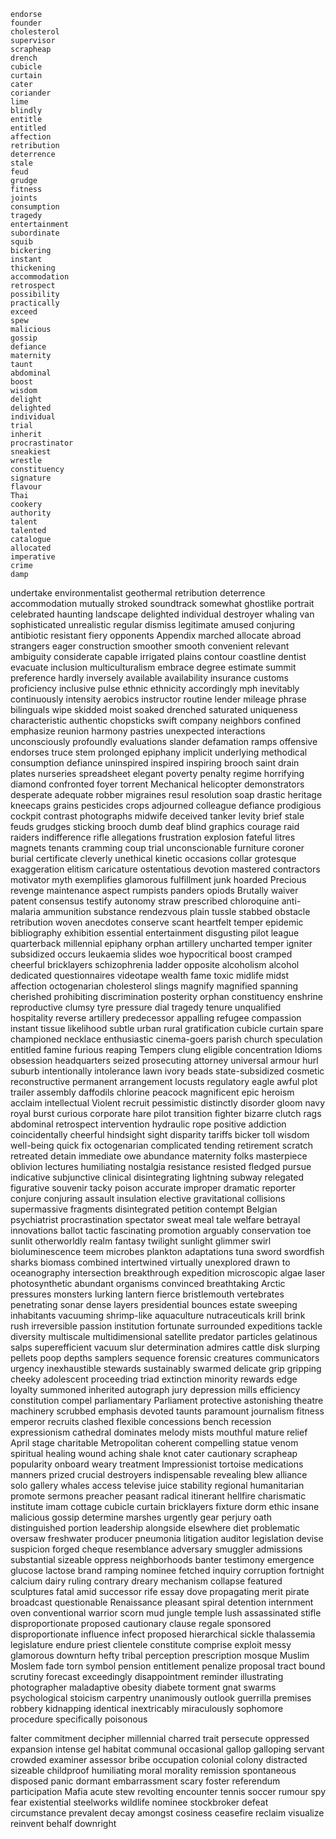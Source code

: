 ```
endorse
founder
cholesterol
supervisor
scrapheap
drench
cubicle
curtain
cater
coriander
lime
blindly
entitle
entitled
affection
retribution
deterrence
stale
feud
grudge
fitness
joints
consumption
tragedy
entertainment
subordinate
squib
bickering
instant
thickening
accommodation
retrospect
possibility
practically
exceed
spew
malicious
gossip
defiance
maternity
taunt
abdominal
boost
wisdom
delight
delighted
individual
trial
inherit
procrastinator
sneakiest
wrestle
constituency
signature
flavour
Thai
cookery
authority
talent
talented
catalogue
allocated
imperative
crime
damp
```

undertake
environmentalist
geothermal
retribution
deterrence
accommodation
mutually
stroked
soundtrack
somewhat
ghostlike
portrait
celebrated
haunting
landscape
delighted
individual
destroyer
whaling
van
sophisticated
unrealistic
regular
dismiss
legitimate
amused
conjuring
antibiotic
resistant
fiery
opponents
Appendix
marched
allocate
abroad
strangers
eager
construction
smoother
smooth
convenient
relevant
ambiguity
considerate
capable
irrigated
plains
contour
coastline
dentist
evacuate
inclusion
multiculturalism
embrace
degree
estimate
summit
preference
hardly
inversely
available
availability
insurance
customs
proficiency
inclusive
pulse
ethnic
ethnicity
accordingly
mph
inevitably
continuously
intensity
aerobics
instructor
routine
lender
mileage
phrase
bilinguals
wipe
skidded
moist
soaked
drenched
saturated
uniqueness
characteristic
authentic
chopsticks
swift
company
neighbors
confined
emphasize
reunion
harmony
pastries
unexpected
interactions
unconsciously
profoundly
evaluations
slander
defamation
ramps
offensive
endorses
truce
stem
prolonged
epiphany
implicit
underlying
methodical
consumption
defiance
uninspired
inspired
inspiring
brooch
saint
drain
plates
nurseries
spreadsheet
elegant
poverty
penalty
regime
horrifying
diamond
confronted
foyer
torrent
Mechanical
helicopter
demonstrators
desperate
adequate
robber
migraines
resul
resolution
soap
drastic
heritage
kneecaps
grains
pesticides
crops
adjourned
colleague
defiance
prodigious
cockpit
contrast
photographs
midwife
deceived
tanker
levity
brief
stale
feuds
grudges
sticking
brooch
dumb
deaf
blind
graphics
courage
raid
raiders
indifference
rifle
allegations
frustration
explosion
fateful
litres
magnets
tenants
cramming
coup
trial
unconscionable
furniture
coroner
burial
certificate
cleverly
unethical
kinetic
occasions
collar
grotesque
exaggeration
elitism
caricature
ostentatious
devotion
mastered
contractors
motivator
myth
exemplifies
glamorous
fulfillment
junk
hoarded
Precious
revenge
maintenance
aspect
rumpists
panders
opiods
Brutally
waiver
patent 
consensus
testify
autonomy
straw
prescribed
chloroquine
anti-malaria
ammunition
substance
rendezvous
plain
tussle
stabbed
obstacle
retribution
woven
anecdotes
conserve
scant
heartfelt
temper
epidemic
bibliography
exhibition
essential
entertainment
disgusting
pilot
league
quarterback
millennial
epiphany
orphan
artillery
uncharted
temper
igniter
subsidized
occurs
leukaemia
slides
woe
hypocritical
boost
cramped
cheerful
bricklayers
schizophrenia
ladder
opposite
alcoholism
alcohol
dedicated
questionnaires
videotape
wealth
fame
toxic
midlife
midst
affection
octogenarian
cholesterol
slings
magnify
magnified
spanning
cherished
prohibiting
discrimination
posterity
orphan
constituency
enshrine
reproductive
clumsy
tyre
pressure
dial
tragedy
tenure
unqualified
hospitality
reverse
artillery
predecessor
appalling
refugee
compassion
instant
tissue
likelihood
subtle
urban
rural
gratification
cubicle
curtain
spare
championed
necklace
enthusiastic
cinema-goers
parish
church
speculation
entitled
famine
furious
reaping
Tempers
clung
eligible
concentration
Idioms
obsession
headquarters
seized
prosecuting
attorney
universal
armour
hurl
suburb
intentionally
intolerance
lawn
ivory
beads
state-subsidized
cosmetic
reconstructive
permanent
arrangement
locusts
regulatory
eagle
awful
plot
trailer
assembly
daffodils
chlorine
peacock
magnificent
epic
heroism
acclaim
intellectual
Violent
recruit
pessimistic
distinctly
disorder
gloom
navy
royal
burst
curious
corporate
hare
pilot
transition
fighter
bizarre
clutch
rags
abdominal
retrospect
intervention
hydraulic
rope
positive
addiction
coincidentally
cheerful
hindsight
sight
disparity
tariffs
bicker
toll
wisdom
well-being
quick fix
octogenarian
complicated
tending
retirement
scratch
retreated
detain
immediate
owe
abundance
maternity
folks
masterpiece
oblivion
lectures
humiliating
nostalgia
resistance
resisted
fledged
pursue
indicative
subjunctive
clinical
disintegrating
lightning
subway
relegated
figurative
souvenir
tacky
poison
accurate
improper
dramatic
reporter
conjure
conjuring
assault
insulation
elective
gravitational
collisions
supermassive
fragments
disintegrated
petition
contempt
Belgian
psychiatrist
procrastination
spectator
sweat
meal
tale
welfare
betrayal
innovations
ballot
tactic
fascinating
promotion
arguably
conservation
toe
sunlit
otherworldly
realm
fantasy
twilight
sunlight
glimmer
swirl
bioluminescence
teem
microbes
plankton
adaptations
tuna
sword
swordfish
sharks
biomass
combined
intertwined
virtually
unexplored
drawn to
oceanography
intersection
breakthrough
expedition
microscopic
algae
laser
photosynthetic
abundant
organisms
convinced
breathtaking
Arctic
pressures
monsters
lurking
lantern
fierce
bristlemouth
vertebrates
penetrating
sonar
dense
layers
presidential
bounces
estate
sweeping
inhabitants
vacuuming
shrimp-like
aquaculture
nutraceuticals
krill
brink
rush
irreversible
passion
institution
fortunate
surrounded
expeditions
tackle
diversity
multiscale
multidimensional
satellite
predator
particles
gelatinous
salps
superefficient
vacuum
slur
determination
admires
cattle
disk
slurping
pellets
poop
depths
samplers
sequence
forensic
creatures
communicators
urgency
inexhaustible
stewards
sustainably
swarmed
delicate
grip
gripping
cheeky
adolescent
proceeding
triad
extinction
minority
rewards
edge
loyalty
summoned
inherited
autograph
jury
depression
mills
efficiency
constitution
compel
parliamentary
Parliament
protective
astonishing
theatre
machinery
scrubbed
emphasis
devoted
taunts
paramount
journalism
fitness
emperor
recruits
clashed
flexible
concessions
bench
recession
expressionism
cathedral
dominates
melody
mists
mouthful
mature
relief
April
stage
charitable
Metropolitan
coherent
compelling
statue
venom
spiritual
healing
wound
aching
shale
knot
cater
cautionary
scrapheap
popularity
onboard
weary
treatment
Impressionist
tortoise
medications
manners
prized
crucial
destroyers
indispensable
revealing
blew
alliance
solo
gallery
whales
access
televise
juice
stability
regional
humanitarian
promote
sermons
preacher
peasant
radical
itinerant
hellfire
charismatic
institute
imam
cottage
cubicle
curtain
bricklayers
fixture
dorm
ethic
insane
malicious
gossip
determine
marshes
urgently
gear
perjury
oath
distinguished
portion
leadership
alongside
elsewhere
diet
problematic
oversaw
freshwater
producer
pneumonia
litigation
auditor
legislation
devise
suspicion
forged
cheque
resemblance
adversary
smuggler
admissions
substantial
sizeable
oppress
neighborhoods
banter
testimony
emergence
glucose
lactose
brand
ramping
nominee
fetched
inquiry
corruption
fortnight
calcium
dairy
ruling
contrary
dreary
mechanism
collapse
featured
sculptures
fatal
amid
successor
rife
essay
dove
propagating
merit
pirate
broadcast
questionable
Renaissance
pleasant
spiral
detention
internment
oven
conventional
warrior
scorn
mud
jungle
temple
lush
assassinated
stifle
disproportionate
proposed
cautionary
clause
regale
sponsored
disproportionate
influence
infect
proposed
hierarchical
sickle
thalassemia
legislature
endure
priest
clientele
constitute
comprise
exploit
messy
glamorous
downturn
hefty
tribal
perception
prescription
mosque
Muslim
Moslem
fade
torn
symbol
pension
entitlement
penalize
proposal
tract
bound
scrutiny
forecast
exceedingly
disappointment
reminder
illustrating
photographer
maladaptive
obesity
diabete
torment
gnat
swarms
psychological
stoicism
carpentry
unanimously
outlook
guerrilla
premises
robbery
kidnapping
identical
inextricably
miraculously
sophomore
procedure
specifically
poisonous

falter
commitment
decipher
millennial
charred
trait
persecute
oppressed
expansion
intense
gel
habitat
communal
occasional
gallop
galloping
servant
crowded
examiner
assessor
bribe
occupation
colonial
colony
distracted
sizeable
childproof
humiliating
moral
morality
remission
spontaneous
disposed
panic
dormant
embarrassment
scary
foster
referendum
participation
Mafia
acute 
stew
revolting
encounter
tennis
soccer
rumour
spy
fear
existential
steelworks
wildlife
nominee
stockbroker
defeat
circumstance
prevalent
decay
amongst
cosiness
ceasefire
reclaim
visualize
reinvent
behalf
downright